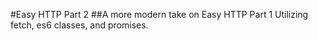 #Easy HTTP Part 2
##A more modern take on Easy HTTP Part 1
Utilizing fetch, es6 classes, and promises.
